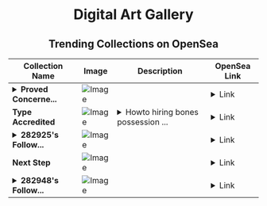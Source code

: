 <div align="center">

# Digital Art Gallery

## Trending Collections on OpenSea

| Collection Name                       | Image                                                                                     | Description                       | OpenSea Link                                                                                          |
|---------------------------------------|-------------------------------------------------------------------------------------------|-----------------------------------|--------------------------------------------------------------------------------------------------------|
| **<details><summary>Proved Concerne...</summary>Proved Concerned</details>** | ![Image](https://i.seadn.io/s/raw/files/e8cdcb99cbffe8f06cc51bab6f713f1a.jpg?w=500&auto=format?w=200&auto=format) |  | <details><summary>Link</summary>[Proved Concerned](https://opensea.io/collection/proved-concerned)</details> |
| **Type Accredited** | ![Image](https://i.seadn.io/s/raw/files/864d39cd634f627fbb7bb5e8794c271a.jpg?w=500&auto=format?w=200&auto=format) | <details><summary>Howto hiring bones possession ...</summary>Howto hiring bones possession wives package</details> | <details><summary>Link</summary>[Type Accredited](https://opensea.io/collection/type-accredited)</details> |
| **<details><summary>282925's Follow...</summary>282925's Follower</details>** | ![Image](https://i.seadn.io/s/raw/files/19f9f090920392cc3650cbdf4361755b.png?w=500&auto=format?w=200&auto=format) |  | <details><summary>Link</summary>[282925's Follower](https://opensea.io/collection/282925-s-follower)</details> |
| **Next Step** | ![Image](https://i.seadn.io/s/raw/files/189f4863a452e3365a5d78052334cad4.jpg?w=500&auto=format?w=200&auto=format) |  | <details><summary>Link</summary>[Next Step](https://opensea.io/collection/next-step-3)</details> |
| **<details><summary>282948's Follow...</summary>282948's Follower</details>** | ![Image](https://i.seadn.io/s/raw/files/19f9f090920392cc3650cbdf4361755b.png?w=500&auto=format?w=200&auto=format) |  | <details><summary>Link</summary>[282948's Follower](https://opensea.io/collection/282948-s-follower)</details> |

</div>